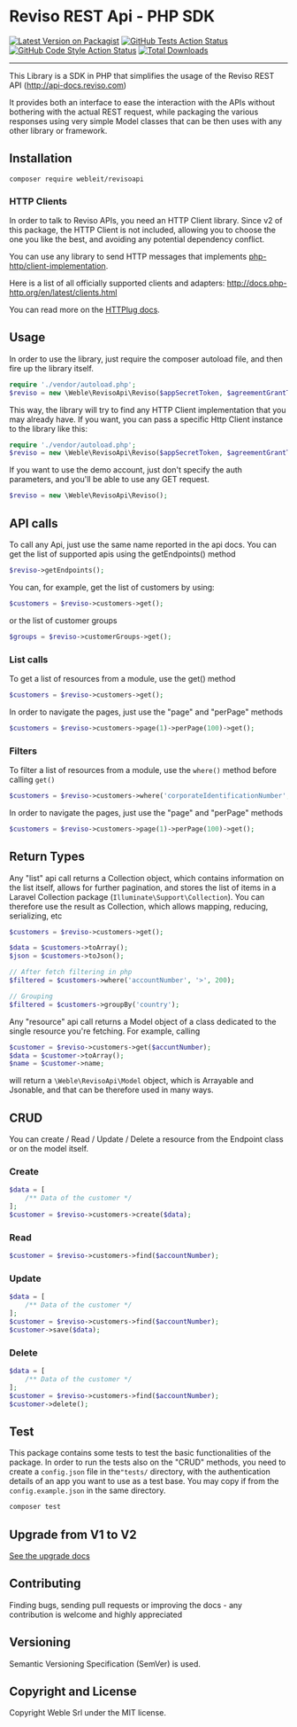 # Reviso REST Api - PHP SDK

[![Latest Version on Packagist](https://img.shields.io/packagist/v/webleit/revisoapi.svg?style=flat-square)](https://packagist.org/packages/webleit/revisoapi)
[![GitHub Tests Action Status](https://img.shields.io/github/workflow/status/Weble/RevisoApi/run-tests?label=tests)](https://github.com/webleit/revisoapi/actions?query=workflow%3Arun-tests+branch%3Amaster)
[![GitHub Code Style Action Status](https://img.shields.io/github/workflow/status/Weble/RevisoApi/php-cs-fixer?label=code%20style)](https://github.com/weble/revisoapi/actions?query=workflow%3A"php-cs-fixer"+branch%3Amaster)
[![Total Downloads](https://img.shields.io/packagist/dt/webleit/revisoapi.svg?style=flat-square)](https://packagist.org/packages/webleit/revisoapi)
<!--delete-->
---

This Library is a SDK in PHP that simplifies the usage of the Reviso REST API (http://api-docs.reviso.com)

It provides both an interface to ease the interaction with the APIs without bothering with the actual REST request, while packaging the various responses using very simple Model classes that can be then uses with any other library or framework.

## Installation 

```
composer require webleit/revisoapi
```

### HTTP Clients

In order to talk to Reviso APIs, you need an HTTP Client library. Since v2 of this package, the HTTP Client is not included, allowing you to choose the one you like the best, and avoiding any potential dependency conflict.

You can use any library to send HTTP messages  that implements [php-http/client-implementation](https://packagist.org/providers/php-http/client-implementation).

Here is a list of all officially supported clients and adapters: <http://docs.php-http.org/en/latest/clients.html>

You can read more on the [HTTPlug docs](http://docs.php-http.org/en/latest/httplug/users.html).

## Usage

In order to use the library, just require the composer autoload file, and then fire up the library itself.

```php
require './vendor/autoload.php';
$reviso = new \Weble\RevisoApi\Reviso($appSecretToken, $agreementGrantToken);
```

This way, the library will try to find any HTTP Client implementation that you may already have.
If you want, you can pass a specific Http Client instance to the library like this:

```php
require './vendor/autoload.php';
$reviso = new \Weble\RevisoApi\Reviso($appSecretToken, $agreementGrantToken, $yourHttpClient);
```

If you want to use the demo account, just don't specify the auth parameters, and you'll be able to use any
GET request.

```php
$reviso = new \Weble\RevisoApi\Reviso();
```

## API calls

To call any Api, just use the same name reported in the api docs.
You can get the list of supported apis using the getEndpoints() method

```php 
$reviso->getEndpoints();
```

You can, for example, get the list of customers by using:

```php
$customers = $reviso->customers->get();
```

or the list of customer groups

```php
$groups = $reviso->customerGroups->get();
```

### List calls

To get a list of resources from a module, use the get() method

```php
$customers = $reviso->customers->get();
```

In order to navigate the pages, just use the "page" and "perPage" methods

```php
$customers = $reviso->customers->page(1)->perPage(100)->get();
```



### Filters

To filter a list of resources from a module, use the `where()` method before calling `get()`

```php
$customers = $reviso->customers->where('corporateIdentificationNumber', '=', '123456789')->get();
```

In order to navigate the pages, just use the "page" and "perPage" methods

```php
$customers = $reviso->customers->page(1)->perPage(100)->get();
```

## Return Types

Any "list" api call returns a Collection object, which contains information on the list itself, allows for further pagination, 
and stores the list of items in a Laravel Collection package (`Illuminate\Support\Collection`).
You can therefore use the result as Collection, which allows mapping, reducing, serializing, etc

```php
$customers = $reviso->customers->get();

$data = $customers->toArray();
$json = $customers->toJson();

// After fetch filtering in php
$filtered = $customers->where('accountNumber', '>', 200);

// Grouping
$filtered = $customers->groupBy('country');

```

Any "resource" api call returns a Model object of a class dedicated to the single resource you're fetching.
For example, calling

```php
$customer = $reviso->customers->get($accuntNumber);
$data = $customer->toArray();
$name = $customer->name;

```

will return a `\Weble\RevisoApi\Model` object, which is Arrayable and Jsonable, and that can be therefore used in many ways.

## CRUD

You can create / Read / Update / Delete a resource from the Endpoint class or on the model itself.

### Create
```php
$data = [
    /** Data of the customer */
];
$customer = $reviso->customers->create($data);
```

### Read
```php
$customer = $reviso->customers->find($accountNumber);
```

### Update
```php
$data = [
    /** Data of the customer */
];
$customer = $reviso->customers->find($accountNumber);
$customer->save($data);
```

### Delete
```php
$data = [
    /** Data of the customer */
];
$customer = $reviso->customers->find($accountNumber);
$customer->delete();
```

## Test
This package contains some tests to test the basic functionalities of the package.
In order to run the tests also on the "CRUD" methods, you need to create a `config.json` file in the`"tests/` directory, with the authentication details of an app you want to use as a test base.
You may copy if from the `config.example.json` in the same directory.

```bash
composer test
```

## Upgrade from V1 to V2

[See the upgrade docs](UPGRADE.md)

## Contributing

Finding bugs, sending pull requests or improving the docs - any contribution is welcome and highly appreciated

## Versioning

Semantic Versioning Specification (SemVer) is used.

## Copyright and License

Copyright Weble Srl under the MIT license.
